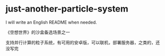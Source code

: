 # just-another-particle-system

I will write an English README when needed.

《空想世界》的沙盒备选场景之一

支持并行计算的粒子系统，有可用的安卓版，可以联机，部署服务器，之类的，还没写完
